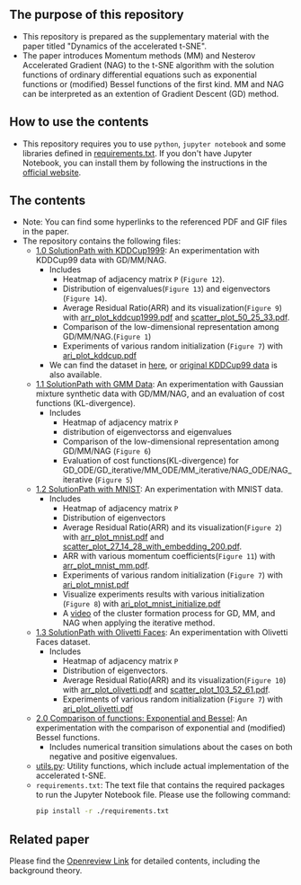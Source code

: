 ## The purpose of this repository

- This repository is prepared as the supplementary material with the paper titled "Dynamics of the accelerated t-SNE".
- The paper introduces Momentum methods (MM) and Nesterov Accelerated Gradient (NAG) to the t-SNE algorithm with the solution functions of ordinary differential equations such as exponential functions or (modified) Bessel functions of the first kind. MM and NAG can be interpreted as an extention of Gradient Descent (GD) method.

## How to use the contents

- This repository requires you to use `python`, `jupyter notebook` and some libraries defined in [requirements.txt](./requirements.txt). If you don't have Jupyter Notebook, you can install them by following the instructions in the [official website](https://jupyter.org/install).

## The contents
- Note: You can find some hyperlinks to the referenced PDF and GIF files in the paper.
- The repository contains the following files:
  - [1.0 SolutionPath with KDDCup1999](./1.0_SolutionPath_with_KDDCupData.ipynb): An experimentation with KDDCup99 data with GD/MM/NAG. 
    - Includes 
      - Heatmap of adjacency matrix `P` (`Figure 12`).
      - Distribution of eigenvalues(`Figure 13`) and eigenvectors (`Figure 14`).
      - Average Residual Ratio(ARR) and its visualization(`Figure 9`) with [arr_plot_kddcup1999.pdf](./arr_plot_kddcup1999.pdf) and [scatter_plot_50_25_33.pdf](./scatter_plot_50_25_33.pdf).
      - Comparison of the low-dimensional representation among GD/MM/NAG.(`Figure 1`)
      - Experiments of various random initialization (`Figure 7`) with [ari_plot_kddcup.pdf](./ari_plot_kddcup.pdf)
    - We can find the dataset in [here](./data/kddcup.data_10_percent.gz), or [original KDDCup99 data](http://kdd.ics.uci.edu/databases/kddcup99/kddcup99.html) is also available.
  - [1.1 SolutionPath with GMM Data](./1.1_SolutionPath_with_GMMData.ipynb): An experimentation with Gaussian mixture synthetic data with GD/MM/NAG, and an evaluation of cost functions (KL-divergence).
    - Includes 
        - Heatmap of adjacency matrix `P`
        - distribution of eigenvectorss and eigenvalues
        - Comparison of the low-dimensional representation among GD/MM/NAG (`Figure 6`)
        - Evaluation of cost functions(KL-divergence) for GD_ODE/GD_iterative/MM_ODE/MM_iterative/NAG_ODE/NAG_iterative (`Figure 5`)
  - [1.2 SolutionPath with MNIST](./1.2_SolutionPath_with_MNISTData.ipynb): An experimentation with MNIST data.
    - Includes
        - Heatmap of adjacency matrix `P`
        - Distribution of eigenvectors
        - Average Residual Ratio(ARR) and its visualization(`Figure 2`) with [arr_plot_mnist.pdf](./arr_plot_mnist.pdf) and [scatter_plot_27_14_28_with_embedding_200.pdf](./scatter_plot_27_14_28_with_embedding_200.pdf).
        - ARR with various momentum coefficients(`Figure 11`) with [arr_plot_mnist_mm.pdf](./arr_plot_mnist_mm.pdf).
        - Experiments of various random initialization (`Figure 7`) with [ari_plot_mnist.pdf](./ari_plot_mnist.pdf)
        - Visualize experiments results with various initialization (`Figure 8`) with [ari_plot_mnist_initialize.pdf](./ari_plot_mnist_initialize.pdf)
        - A [video](./mnist_clustering_200.gif) of the cluster formation process for GD, MM, and NAG when applying the iterative method.
  - [1.3 SolutionPath with Olivetti Faces](./1.3_SolutionPath_with_Olivetti_Face.ipynb): An experimentation with Olivetti Faces dataset.
    -  Includes
        - Heatmap of adjacency matrix `P`
        - Distribution of eigenvectors.
        - Average Residual Ratio(ARR) and its visualization(`Figure 10`) with [arr_plot_olivetti.pdf](./arr_plot_olivetti.pdf) and [scatter_plot_103_52_61.pdf](./scatter_plot_103_52_61.pdf).
        - Experiments of various random initialization (`Figure 7`) with [ari_plot_olivetti.pdf](./ari_plot_olivetti.pdf)
  - [2.0 Comparison of functions: Exponential and Bessel](./2.0_Comparison_of_functions.ipynb): An experimentation with the comparison of exponential and (modified) Bessel functions.
    - Includes numerical transition simulations about the cases on both negative and positive eigenvalues.
  - [utils.py](./utils.py): Utility functions, which include actual implementation of the accelerated t-SNE.
  - `requirements.txt`: The text file that contains the required packages to run the Jupyter Notebook file. Please use the following command:
    ```sh
    pip install -r ./requirements.txt
    ```

## Related paper
  Please find the [Openreview Link](https://openreview.net/forum?id=dfUebM9asV) for detailed contents, including the background theory.